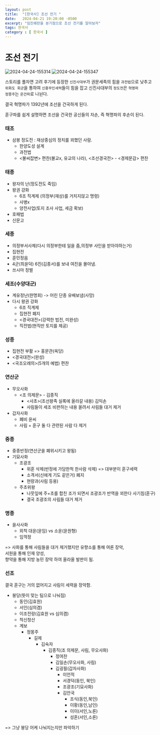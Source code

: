 ```yaml
---
layout: post
title:  "[한국사] 조선 전기 "
date:   2024-04-21 19:20:00 -0500
excerpt: "임진왜란을 분기점으로 조선 전기를 알아보자"
tags: 한국사
category : [ 한국사 ]
---
```

 
 # 조선 전기

<img src="https://i.ibb.co/p1GDdys/2024-04-24-155314.png" alt="2024-04-24-155314" border="0">

<img src="https://i.ibb.co/bB2Fcz6/2024-04-24-155347.png" alt="2024-04-24-155347" border="0">

스토리를 풀자면 고려 후기에 등장한 `신진사대부`가 권문세족의 힘을 `과전법`으로 낮추고  
`위화도 회군`을 통하여 `신흥무인세력`들이 힘을 잡고 신진사대부의 `정도전`은 `혁명파`  
`정몽주`는 `온건파`로 나뉜다.  

결국 혁명파가 1392년에 조선을 건국하게 된다.  

훈구파를 쉽게 설명하면 조선을 건국한 공신들의 자손, 즉 혁명파의 후손이 된다.  

### 태조

+ 삼봉 정도전 : 재상중심의 정치를 꾀했던 사람. 
  + 한양도성 설계
  + 과전법
  + <불씨잡변> 편찬(불교x, 유교의 나라), <조선경국전> - <경제문감> 편찬

### 태종

+ 왕자의 난(정도전도 죽임)
+ 왕권 강화
  + 6조 직계제 (의정부(재상)를 거치지않고 명령)
  + 사병x
  + 양전사업(토지 조사 사업, 세금 확보)
+ 호패법
+ 신문고

### 세종

+ 의정부서사제(다시 의정부한테 일을 줌,의정부 사인을 받아야하는거)
+ 집현전
+ 훈민정음
+ 4군(최윤덕) 6진(김종서)를 보내 여진을 몰아냄.
+ 쓰시마 정벌

### 세조(수양대군)

+ 계유정난(한명회) -> 어린 단종 유배보냄(사망)
+ 다시 왕권 강화
  + 6조 직계제
  + 집현전 폐지
  + <경국대전>(강력한 법전, 미완성)
  + 직전법(현직만 토지를 제공)

### 성종

+ 집현전 부활 => 홍문관(옥당)
+ <경국대전>(완성)
+ <국조오례의>(5개의 예법) 편찬

### 연산군

+ 무오사화
  + <조 의제문> - 김종직
    + <사초>(조선왕족 실록에 올라갈 내용) 김익손
    + 사림들이 세조 비판하는 내용 올려서 사림들 대거 제거
+ 갑자사화
  + 폐비 윤씨
  + 사림 + 훈구 둘 다 관련된 사람 다 제거

### 중종

+ 중종반정(연산군을 폐위시키고 왕됨)
+ 기묘사화
  + 조광조
    + 위훈 삭제(반정에 가담한척 한사람 삭제) => 대부분이 훈구세력
    + 소격서(신에게 기도 같은거) 폐지
    + 현량과(사림 등용)
  + 주초위왕
    + 나뭇잎에 주+초를 합친 조가 되면서 조광조가 반역을 꾀한다 사기침(훈구)
    + 결국 조광조의 사림들 대거 제거

### 명종

+ 을사사화
  + 외척 대윤(윤임) vs 소윤(윤원형)
  + 임꺽정

=> 사화를 통해 사림들을 대거 제거했지만
유향소를 통해 여론 장악,   
서원을 통해 인재 양성,  
향약을 통해 지방 농민 장악 하여 올라올 발판이 됨.  

### 선조

결국 훈구는 거의 없어지고 사림이 세력을 장악함.

+ 붕당(뜻이 맞는 팀으로 나눠짐)
  + 동인(김효원)
  + 서인(심의겸)
  + 이조전랑(김효원 vs 심의겸)
  + 척신청산
  + 계보
    + 정몽주
      + 길제
        + 김숙자
          + 김종직(조 의제문, 사림, 무오사화)
            + 정여찬
            + 김일손(무오사화, 사림)
            + 김굉필(갑자사화)
              + 이언적
              + 서경덕(동인, 북인)
              + 조광조(기묘사화)
              + 김안국
                + 조식(동인,북인)
                + 이황(동인,남인)
                + 이이(서인,노론)
                + 성혼(서인,소론)

=> 그냥 붕당 어케 나눠지는지만 파악하기

